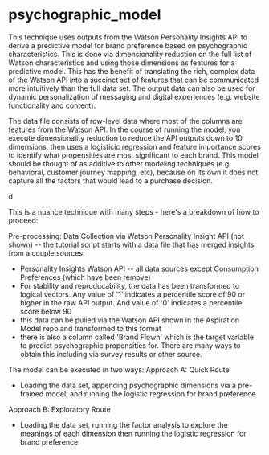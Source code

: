 # psychographic_model
This technique uses outputs from the Watson Personality Insights API to derive a predictive model for brand preference based on psychographic characteristics. This is done via dimensionality reduction on the full list of Watson characteristics and using those dimensions as features for a predictive model. This has the benefit of translating the rich, complex data of the Watson API into a succinct set of features that can be communicated more intuitively than the full data set. The output data can also be used for dynamic personalization of messaging and digital experiences (e.g. website functionality and content).

The data file consists of row-level data where most of the columns are features from the Watson API. In the course of running the model, you execute dimensionality reduction to reduce the API outputs down to 10 dimensions, then uses a logisticic regression and feature importance scores to identify what propensities are most significant to each brand. This model should be thought of as additive to other modeling techniques (e.g. behavioral, customer journey mapping, etc), because on its own it does not capture all the factors that would lead to a purchase decision.

d

This is a nuance technique with many steps - here's a breakdown of how to proceed:

Pre-processing: Data Collection via Watson Personality Insight API (not shown)
-- the tutorial script starts with a data file that has merged insights from a couple sources:
  - Personality Insights Watson API -- all data sources except Consumption Preferences (which have been remove)
  - For stability and reproducability, the data has been transformed to logical vectors. Any value of '1' indicates a percentile score of 90 or higher in the raw API output. And value of '0' indicates a percentile score below 90
  - this data can be pulled via the Watson API shown in the Aspiration Model repo and transformed to this format
  - there is also a column called 'Brand Flown' which is the target variable to predict psychographic propensities for. There are many ways to obtain this including via survey results or other source.

The model can be executed in two ways:
Approach A: Quick Route
- Loading the data set, appending psychographic dimensions via a pre-trained model, and running the logistic regression for brand preference

Approach B: Exploratory Route
- Loading the data set, running the factor analysis to explore the meanings of each dimension then running the logistic regression for brand preference
